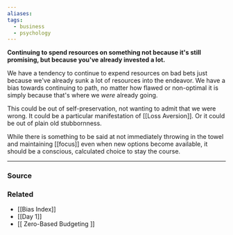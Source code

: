 ```yaml
---
aliases: 
tags:
  - business
  - psychology
---
```

**Continuing to spend resources on something not because it's still promising, but because you've already invested a lot.**

We have a tendency to continue to expend resources on bad bets just because we've already sunk a lot of resources into the endeavor. We have a bias towards continuing to path, no matter how flawed or non-optimal it is simply because that's where we *were* already going. 

This could be out of self-preservation, not wanting to admit that we were wrong. It could be a particular manifestation of [[Loss Aversion]]. Or it could be out of plain old stubbornness. 

While there is something to be said at not immediately throwing in the towel and maintaining [[focus]] even when new options become available, it should be a conscious, calculated choice to stay the course. 

---

### Source


### Related
- [[Bias Index]] 
- [[Day 1]] 
- [[  Zero-Based Budgeting  ]]